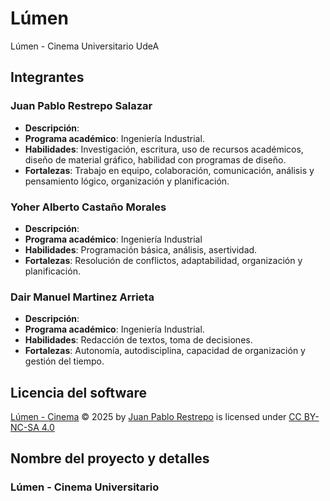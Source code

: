 # Lúmen
Lúmen - Cinema Universitario UdeA

## Integrantes

### Juan Pablo Restrepo Salazar
- **Descripción**:
- **Programa académico**: Ingeniería Industrial.
- **Habilidades**: Investigación, escritura, uso de recursos académicos, diseño de material gráfico, habilidad con programas de diseño.
- **Fortalezas**: Trabajo en equipo, colaboración, comunicación, análisis y pensamiento lógico, organización y planificación.

### Yoher Alberto Castaño Morales
- **Descripción**:
- **Programa académico**: Ingeniería Industrial
- **Habilidades**: Programación básica, análisis, asertividad.
- **Fortalezas**: Resolución de conflictos, adaptabilidad, organización y planificación.

### Dair Manuel Martinez Arrieta
- **Descripción**:
- **Programa académico**: Ingeniería Industrial.
- **Habilidades**: Redacción de textos, toma de decisiones.
- **Fortalezas**: Autonomía, autodisciplina, capacidad de organización y gestión del tiempo.

## Licencia del software
<a href="https://github.com/jprs11180926/ProyectoFinal---L-men-Cinema/blob/main/README.md">Lúmen - Cinema</a> © 2025 by <a href="https://github.com/jprs11180926">Juan Pablo Restrepo</a> is licensed under <a href="https://creativecommons.org/licenses/by-nc-sa/4.0/">CC BY-NC-SA 4.0</a><img src="https://mirrors.creativecommons.org/presskit/icons/cc.svg" alt="" style="max-width: 1em;max-height:1em;margin-left: .2em;"><img src="https://mirrors.creativecommons.org/presskit/icons/by.svg" alt="" style="max-width: 1em;max-height:1em;margin-left: .2em;"><img src="https://mirrors.creativecommons.org/presskit/icons/nc.svg" alt="" style="max-width: 1em;max-height:1em;margin-left: .2em;"><img src="https://mirrors.creativecommons.org/presskit/icons/sa.svg" alt="" style="max-width: 1em;max-height:1em;margin-left: .2em;">

## Nombre del proyecto y detalles

### Lúmen - Cinema Universitario


